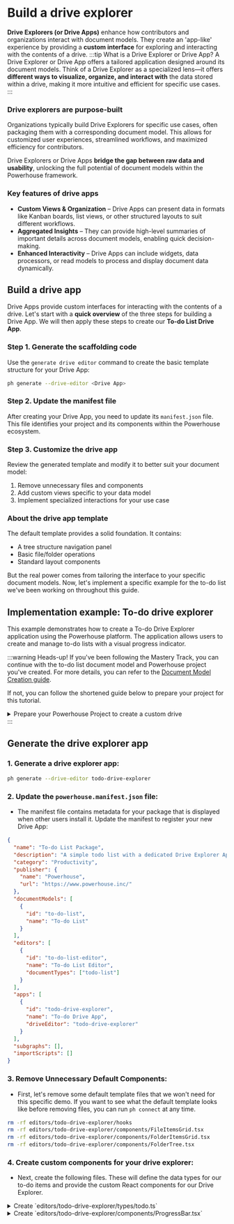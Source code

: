# Build a drive explorer

**Drive Explorers (or Drive Apps)** enhance how contributors and organizations interact with document models.
They create an 'app-like' experience by providing a **custom interface** for exploring and interacting with the contents of a drive.
:::tip What is a Drive Explorer or Drive App?
A Drive Explorer or Drive App offers a tailored application designed around its document models.
Think of a Drive Explorer as a specialized lens—it offers **different ways to visualize, organize, and interact with** the data stored within a drive, making it more intuitive and efficient for specific use cases.
:::

### Drive explorers are purpose-built

Organizations typically build Drive Explorers for specific use cases, often packaging them with a corresponding document model. This allows for customized user experiences, streamlined workflows, and maximized efficiency for contributors.

Drive Explorers or Drive Apps **bridge the gap between raw data and usability**, unlocking the full potential of document models within the Powerhouse framework.

### Key features of drive apps

- **Custom Views & Organization** – Drive Apps can present data in formats like Kanban boards, list views, or other structured layouts to suit different workflows.
- **Aggregated Insights** – They can provide high-level summaries of important details across document models, enabling quick decision-making.
- **Enhanced Interactivity** – Drive Apps can include widgets, data processors, or read models to process and display document data dynamically.

## Build a drive app

Drive Apps provide custom interfaces for interacting with the contents of a drive.
Let's start with a **quick overview** of the three steps for building a Drive App. We will then apply these steps to create our **To-do List Drive App**.

### Step 1. Generate the scaffolding code

Use the `generate drive editor` command to create the basic template structure for your Drive App:

```bash
ph generate --drive-editor <Drive App>
```

### Step 2. Update the manifest file

After creating your Drive App, you need to update its `manifest.json` file.
This file identifies your project and its components within the Powerhouse ecosystem.

### Step 3. Customize the drive app

Review the generated template and modify it to better suit your document model:

1. Remove unnecessary files and components
2. Add custom views specific to your data model
3. Implement specialized interactions for your use case

### About the drive app template

The default template provides a solid foundation. It contains:

- A tree structure navigation panel
- Basic file/folder operations
- Standard layout components

But the real power comes from tailoring the interface to your specific document models.
Now, let's implement a specific example for the to-do list we've been working on throughout this guide.

## Implementation example: To-do drive explorer

This example demonstrates how to create a To-do Drive Explorer application using the Powerhouse platform.
The application allows users to create and manage to-do lists with a visual progress indicator.

:::warning Heads-up!
If you've been following the Mastery Track, you can continue with the to-do list document model and Powerhouse project you've created. For more details, you can refer to the [Document Model Creation guide](/academy/MasteryTrack/DocumentModelCreation/SpecifyTheStateSchema).

If not, you can follow the shortened guide below to prepare your project for this tutorial.

<details>
<summary>Prepare your Powerhouse Project to create a custom drive</summary>

### 1. Create a To-do document model:

- Initialize a new project with `ph init` and give it a project name.

- Start by running Connect locally with `ph connect`

- Download the `todolist.phdm.zip` file from the [todo-demo-package GitHub repository](https://github.com/powerhouse-inc/todo-demo-package/blob/production/todolist.phdm.zip).
- Place the downloaded file in the root of your project directory.
- Generate the document model:

  ```bash
  ph generate todolist.phdm.zip
  ```

### 2. Add the reducer code:

- Copy the code from [`base-operations.ts`](https://github.com/powerhouse-inc/todo-demo-package/blob/production/document-models/to-do-list/src/reducers/base-operations.ts)
- Paste it into `document-models/to-do/src/reducers/base-operations.ts`

### 3. Generate a document editor:

```bash
ph generate --editor ToDoList --document-types powerhouse/todolist
```

### 4. Add the editor code:

- Copy the code from [`editor.tsx`](https://github.com/powerhouse-inc/todo-demo-package/blob/production/editors/to-do-list/editor.tsx)
- Paste it into `editors/to-do-list/editor.tsx`
</details>
:::

## Generate the drive explorer app

### 1. Generate a drive explorer app:

```bash
ph generate --drive-editor todo-drive-explorer
```

### 2. Update the `powerhouse.manifest.json` file:

- The manifest file contains metadata for your package that is displayed when other users install it. Update the manifest to register your new Drive App:

```json
{
  "name": "To-do List Package",
  "description": "A simple todo list with a dedicated Drive Explorer App",
  "category": "Productivity",
  "publisher": {
    "name": "Powerhouse",
    "url": "https://www.powerhouse.inc/"
  },
  "documentModels": [
    {
      "id": "to-do-list",
      "name": "To-do List"
    }
  ],
  "editors": [
    {
      "id": "to-do-list-editor",
      "name": "To-do List Editor",
      "documentTypes": ["todo-list"]
    }
  ],
  "apps": [
    {
      "id": "todo-drive-explorer",
      "name": "To-do Drive App",
      "driveEditor": "todo-drive-explorer"
    }
  ],
  "subgraphs": [],
  "importScripts": []
}
```

### 3. Remove Unnecessary Default Components:

- First, let's remove some default template files that we won't need for this specific demo. If you want to see what the default template looks like before removing files, you can run `ph connect` at any time.

```bash
rm -rf editors/todo-drive-explorer/hooks
rm -rf editors/todo-drive-explorer/components/FileItemsGrid.tsx
rm -rf editors/todo-drive-explorer/components/FolderItemsGrid.tsx
rm -rf editors/todo-drive-explorer/components/FolderTree.tsx
```

### 4. Create custom components for your drive explorer:

- Next, create the following files. These will define the data types for our to-do items and provide the custom React components for our Drive Explorer.

<details>
<summary>Create `editors/todo-drive-explorer/types/todo.ts`</summary>

     This file defines the TypeScript type `ToDoState`. It specifies the shape of to-do document data within the Drive Explorer, combining the document's revision information with its global state. This ensures that our components work with a predictable and strongly-typed data structure.

     ```typescript
     import { type ToDoListDocument} from "../../../document-models/to-do-list/index.js"

      export type ToDoState = {
         documentType: string;
         revision: {
            global: number;
            local: number;
         };
         global: ToDoListDocument["state"]["global"];
      };
      ```

</details>

<details>
<summary>Create `editors/todo-drive-explorer/components/ProgressBar.tsx`</summary>

     This is a simple React component that renders a visual progress bar. It takes a `value` and `max` number to calculate the percentage of completed tasks. It also displays the percentage and has a special state for when there are no tasks.

     ```tsx
      import type { FC } from 'react';

      interface ProgressBarProps {
      value: number;
      max: number;
      }

      export const ProgressBar: FC<ProgressBarProps> = ({ value, max }) => {
      if (max === 0) {
         return (
            <div className="w-full bg-gray-200 rounded-full h-4">
            <div className="bg-gray-300 h-4 rounded-full text-xs text-center text-gray-500">
               No tasks
            </div>
            </div>
         );
      }

      const percentage = Math.min(100, (value / max) * 100);

      return (
         <div className="w-full bg-gray-200 rounded-full h-4 relative">
            <div
            className="bg-blue-500 h-4 rounded-full transition-all duration-300"
            style={{ width: `${percentage}%` }}
            />
            <div className="absolute inset-0 flex items-center justify-center text-xs font-medium text-black">
            {Math.round(percentage)}%
            </div>
         </div>
      );
      };
      ```
      </details>

   <details>
   <summary>Update `editors/todo-drive-explorer/components/DriveExplorer.tsx`</summary>

This is the main component of our Drive Explorer. It fetches all `powerhouse/todo` documents from the drive, displays them in a table with their progress, and allows a user to click on a document to open it in the `EditorContainer`. It also includes a button to create new documents.

```typescript
import { useCallback, useState, useRef, useEffect, useMemo } from "react";
import type { FileNode, GetDocumentOptions, Node } from "document-drive";
import { EditorContainer, EditorContainerProps } from "./EditorContainer.js";
import type { DocumentModelModule } from "document-model";
import { CreateDocumentModal } from "@powerhousedao/design-system";
import { CreateDocument } from "./CreateDocument.js";
import { type DriveEditorContext, useDriveContext } from "@powerhousedao/reactor-browser";
import { ProgressBar } from "./ProgressBar.js";

import { type ToDoState } from "../types/todo.js"

interface DriveExplorerProps {
driveId: string;
nodes: Node[];
onAddFolder: (name: string, parentFolder?: string) => void;
onDeleteNode: (nodeId: string) => void;
renameNode: (nodeId: string, name: string) => void;
onCopyNode: (nodeId: string, targetName: string, parentId?: string) => void;
context: DriveEditorContext;
}

export function DriveExplorer({
driveId,
nodes,
context,
}: DriveExplorerProps) {
const { getDocumentRevision } = context;

const [activeDocumentId, setActiveDocumentId] = useState<
   string | undefined
>();
const [openModal, setOpenModal] = useState(false);
const selectedDocumentModel = useRef<DocumentModelModule | null>(null);
const { addDocument, documentModels, useDriveDocumentStates } = useDriveContext();

const [state, fetchDocuments] = useDriveDocumentStates({ driveId });

useEffect(() => {
   fetchDocuments(driveId).catch(console.error);
}, [activeDocumentId]);

const { todoNodes } = useMemo(() => {
   return Object.keys(state).reduce(
      (acc, curr) => {
      const document = state[curr];
      if (document.documentType.startsWith("powerhouse/todo")) {
         acc.todoNodes[curr] = document as ToDoState;
      }

      return acc;
      },
      {
      todoNodes: {} as Record<string, ToDoState>,
      },
   );
}, [state]);


const handleEditorClose = useCallback(() => {
   setActiveDocumentId(undefined);
}, []);

const onCreateDocument = useCallback(
   async (fileName: string) => {
      setOpenModal(false);

      const documentModel = selectedDocumentModel.current;
      if (!documentModel) return;

      const node = await addDocument(
      driveId,
      fileName,
      documentModel.documentModel.id,
      );

      selectedDocumentModel.current = null;
      setActiveDocumentId(node.id);
   },
   [addDocument, driveId],
);

const onSelectDocumentModel = useCallback(
   (documentModel: DocumentModelModule) => {
      selectedDocumentModel.current = documentModel;
      setOpenModal(true);
   },
   [],
);

const onGetDocumentRevision = useCallback(
   (options?: GetDocumentOptions) => {
      if (!activeDocumentId) return;
      return getDocumentRevision?.(activeDocumentId, options);
   },
   [getDocumentRevision, activeDocumentId],
);

const filteredDocumentModels = documentModels;


const fileNodes = nodes.filter((node) => node.kind === "file") as FileNode[];
// Get the active document info from nodes
const activeDocument = activeDocumentId
   ? fileNodes.find((file) => file.id === activeDocumentId)
   : undefined;

const documentModelModule = activeDocument
   ? context.getDocumentModelModule(activeDocument.documentType)
   : null;

const editorModule = activeDocument
   ? context.getEditor(activeDocument.documentType)
   : null;


return (
   <div className="flex h-full">
      {/* Main Content */}
      <div className="flex-1 p-4 overflow-y-auto">
      {activeDocument && documentModelModule && editorModule ? (
            <EditorContainer
            context={{
               ...context,
               getDocumentRevision: onGetDocumentRevision,
            }}
            documentId={activeDocumentId!}
            documentType={activeDocument.documentType}
            driveId={driveId}
            onClose={handleEditorClose}
            title={activeDocument.name}
            documentModelModule={documentModelModule}
            editorModule={editorModule}
            />
      ) : (
         <>
            <h2 className="text-lg font-semibold mb-4">ToDos:</h2>
            <div className="overflow-x-auto">
            <table className="min-w-full divide-y divide-gray-200">
               <thead className="bg-gray-50">
                  <tr>
                  <th className="px-6 py-3 text-left text-xs font-medium text-gray-500 uppercase tracking-wider">Document ID</th>
                  <th className="px-6 py-3 text-left text-xs font-medium text-gray-500 uppercase tracking-wider">Document Type</th>
                  <th className="px-6 py-3 text-left text-xs font-medium text-gray-500 uppercase tracking-wider">Tasks</th>
                  <th className="px-6 py-3 text-left text-xs font-medium text-gray-500 uppercase tracking-wider">Completed</th>
                  <th className="px-6 py-3 text-left text-xs font-medium text-gray-500 uppercase tracking-wider">Progress</th>
                  </tr>
               </thead>
               <tbody className="bg-white divide-y divide-gray-200">
                  {Object.entries(todoNodes).map(([documentId, todoNode]) => (
                  <tr key={documentId} className="hover:bg-gray-50">
                     <td className="px-6 py-4 whitespace-nowrap">
                        <div
                        onClick={() => setActiveDocumentId(documentId)}
                        className="text-blue-600 hover:text-blue-800 cursor-pointer"
                        >
                        {documentId}
                        </div>
                     </td>
                     <td className="px-6 py-4 whitespace-nowrap text-sm text-gray-500">
                        {todoNode.documentType}
                     </td>
                     <td className="px-6 py-4 whitespace-nowrap text-sm text-gray-500">
                        {todoNode.global.stats.total}
                     </td>
                     <td className="px-6 py-4 whitespace-nowrap text-sm text-gray-500">
                        {todoNode.global.stats.checked}
                     </td>
                     <td className="px-6 py-4 whitespace-nowrap">
                        <div className="w-32">
                        <ProgressBar
                           value={todoNode.global.stats.checked}
                           max={todoNode.global.stats.total}
                        />
                        </div>
                     </td>
                  </tr>
                  ))}
               </tbody>
            </table>
            </div>

            {/* Create Document Section */}
            <CreateDocument
            createDocument={onSelectDocumentModel}
            documentModels={filteredDocumentModels}
            />
         </>
      )}
      </div>

      {/* Create Document Modal */}
      <CreateDocumentModal
      onContinue={onCreateDocument}
      onOpenChange={(open) => setOpenModal(open)}
      open={openModal}
      />
   </div>
);
}
```

   </details>

   <details>
   <summary>Update `editors/todo-drive-explorer/components/EditorContainer.tsx`</summary>

This component acts as a wrapper for the document editor. When a user selects a document in `DriveExplorer.tsx`, this component mounts the appropriate editor (`to-do-list` editor in this case) and provides it with the necessary context and properties to function. It also renders the `DocumentToolbar` which provides actions like closing, exporting, and viewing revision history.

```typescript
import {
useDriveContext,
exportDocument,
type User,
type DriveEditorContext,
} from "@powerhousedao/reactor-browser";
import {
documentModelDocumentModelModule,
type DocumentModelModule,
type EditorContext,
type EditorProps,
type PHDocument,
type EditorModule,
type Operation,
} from "document-model";
import { useTimelineItems, getRevisionFromDate } from "@powerhousedao/common";
import {
DocumentToolbar,
RevisionHistory,
DefaultEditorLoader,
generateLargeTimeline,
type TimelineItem,
} from "@powerhousedao/design-system";
import { useState, Suspense, type FC, useCallback } from "react";

export interface EditorContainerProps {
driveId: string;
documentId: string;
documentType: string;
onClose: () => void;
title: string;
context: Omit<DriveEditorContext, "getDocumentRevision"> &
   Pick<EditorContext, "getDocumentRevision">;
documentModelModule: DocumentModelModule<PHDocument>;
editorModule: EditorModule;
}

export const EditorContainer: React.FC<EditorContainerProps> = (props) => {
const { driveId, documentId, documentType, onClose, title, context, documentModelModule, editorModule } = props;

const [selectedTimelineItem, setSelectedTimelineItem] = useState<TimelineItem | null>(null);
const [showRevisionHistory, setShowRevisionHistory] = useState(false);
const { useDocumentEditorProps } = useDriveContext();
const user = context.user as User | undefined;
const timelineItems = useTimelineItems(documentId);

const { dispatch, error, document } = useDocumentEditorProps({
   documentId,
   documentType,
   driveId,
   documentModelModule,
   user,
});

const onExport = useCallback(async () => {
   if (document) {
      const ext = documentModelModule.documentModel.extension;
      await exportDocument(document, title, ext);
   }
}, [document?.revision.global, document?.revision.local]);

const loadingContent = (
   <div className="flex-1 flex justify-center items-center h-full">
      <DefaultEditorLoader />
   </div>
);

if (!document) return loadingContent;

const moduleWithComponent = editorModule as EditorModule<PHDocument>;
const EditorComponent = moduleWithComponent.Component;

return showRevisionHistory ? (
   <RevisionHistory
      documentId={documentId}
      documentTitle={title}
      globalOperations={document.operations.global}
      key={documentId}
      localOperations={document.operations.local}
      onClose={() => setShowRevisionHistory(false)}
   />
) : (
   <Suspense fallback={loadingContent}>
      <DocumentToolbar
      onClose={onClose}
      onExport={onExport}
      onShowRevisionHistory={() => setShowRevisionHistory(true)}
      onSwitchboardLinkClick={() => {}}
      title={title}
      timelineButtonVisible
      timelineItems={timelineItems.data}
      onTimelineItemClick={setSelectedTimelineItem}
      />
      <EditorComponent
      context={{
         ...context,
         readMode: !!selectedTimelineItem,
         selectedTimelineRevision: getRevisionFromDate(
            selectedTimelineItem?.startDate,
            selectedTimelineItem?.endDate,
            document.operations.global,
         ),
      }}
      dispatch={dispatch}
      document={document}
      error={error}
      />
   </Suspense>
);
};
```

   </details>

- In case you are getting stuck and want to verify your progress with the reference repository you can find the example repository of the [Todo-demo-package here](/academy/MasteryTrack/DocumentModelCreation/ExampleToDoListRepository)

### 3. Run the application:

- With the code for our Drive App in place, it's time to see it in action. Run Connect in Studio mode:

  ```bash
  ph connect
  ```

  ![Todo Drive Explorer Demo](https://raw.githubusercontent.com/powerhouse-inc/todo-drive-explorer/9a87871e61460e73ddf8635fd756a0cd991306d6/demo.gif)

### Now it's your turn!

Start building your own drive apps, explorers or experiences.
Congratulations on completing this tutorial!
You've successfully built a custom Drive Explorer, enhancing the way users interact with document models.

Now, take a moment to think about the possibilities!

- What **unique Drive Experiences** could you create for your own projects?
- How can you tailor interfaces and streamline workflows to unlock the full potential of your document models?

The Powerhouse platform provides the tools. It's time to start building!
